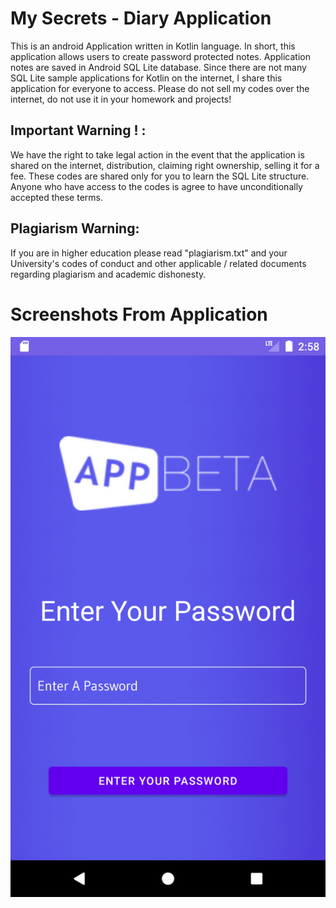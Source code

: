# My Secrets - Diary Application

This is an android Application written in Kotlin language. 
In short, this application allows users to create password protected notes.
Application notes are saved in Android SQL Lite database.
Since there are not many SQL Lite sample applications for Kotlin on the internet, I share this application for everyone to access.
Please do not sell my codes over the internet, do not use it in your homework and projects!

## Important Warning ! :

We have the right to take legal action in the event that the application is shared on the internet, distribution, claiming right ownership, selling it for a fee.
These codes are shared only for you to learn the SQL Lite structure.
Anyone who have access to the codes is agree to have unconditionally accepted these terms.

## Plagiarism Warning:

If you are in higher education please read "plagiarism.txt" and your University's codes of conduct and other applicable / related documents regarding plagiarism and academic dishonesty.


# Screenshots From Application
![Screenshot](appbeta-diary.gif)
